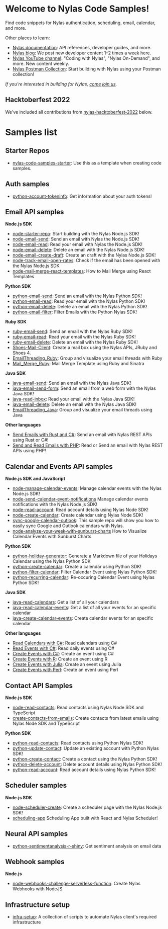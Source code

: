 # Welcome to Nylas Code Samples!

Find code snippets for Nylas authentication, scheduling, email, calendar, and more.

Other places to learn:

- [Nylas documentation](https://developer.nylas.com): API references, developer guides, and more.
- [Nylas blog](https://www.nylas.com/blog/): We post new developer content 1–2 times a week here.
- [Nylas YouTube channel](https://www.youtube.com/c/nylas): "Coding with Nylas", "Nylas On-Demand", and more. New content weekly.
- [Nylas Postman Collection](https://www.postman.com/trynylas/workspace/nylas-api/overview): Start building with Nylas using your Postman collection!

_If you're interested in building for Nylas, [come join us](https://ats.comparably.com/api/v1/gh/nylas)._

## Hacktoberfest 2022
We've included all contributions from [nylas-hacktoberfest-2022](https://github.com/nylas-samples/nylas-hacktoberfest-2022) below.

# Samples list

## Starter Repos
- [nylas-code-samples-starter](https://github.com/nylas-samples/nylas-code-samples-starter): Use this as a template when creating code samples.

## Auth samples

- [python-account-tokeninfo](https://github.com/nylas-samples/python-account-tokeninfo): Get information about your auth tokens!

## Email API samples

**Node.js SDK**
- [node-starter-repo](https://github.com/nylas-samples/node-starter-repo): Start building with the Nylas Node.js SDK!
- [node-email-send](https://github.com/nylas-samples/node-email-send): Send an email with Nylas the Node.js SDK!
- [node-email-read](https://github.com/nylas-samples/node-email-read): Read your email with Nylas the Node.js SDK!
- [node-email-delete](https://github.com/nylas-samples/node-delete-email): Delete an email with the Nylas Node.js SDK!
- [node-email-create-draft](https://github.com/nylas-samples/nylas-hacktoberfest-2022//tree/main/code-samples/email/node/create-draft): Create an draft with the Nylas Node.js SDK!
- [node-track-email-open-rates](https://github.com/nylas-samples/node-track-email-open-rates): Check if the email has been opened with the Nylas Node.js SDK
- [node-mail-merge-react-templates](https://github.com/nylas-samples/node-mail-merge-react-templates): How to Mail Merge using React Templates

**Python SDK**

- [python-email-send](https://github.com/nylas-samples/python-email-send): Send an email with the Nylas Python SDK!
- [python-email-read](https://github.com/nylas-samples/python-email-read): Read your email with the Nylas Python SDK!
- [python-email-delete](https://github.com/nylas-samples/python-email-delete): Delete an email with the Nylas Python SDK!
- [python-email-filter](https://github.com/nylas-samples/nylas-hacktoberfest-2022//tree/main/code-samplesemail/python/filter-email/): Filter Emails with the Python Nylas SDK!

**Ruby SDK**

- [ruby-email-send](https://github.com/nylas-samples/ruby-email-send): Send an email with the Nylas Ruby SDK!
- [ruby-email-read](https://github.com/nylas-samples/ruby-email-read): Read your email with the Nylas Ruby SDK!
- [ruby-email-delete](https://github.com/nylas-samples/ruby-email-delete): Delete an email with the Nylas Ruby SDK!
- [Shoes-Mail-Client](https://github.com/nylas-samples/Shoes-Mail-Client): Create a mail box using the Nylas APIs, JRuby and Shoes 4.
- [EmailThreading_Ruby](https://github.com/nylas-samples/EmailThreading_Ruby): Group and visualize your email threads with Ruby
- [Mail_Merge_Ruby](https://github.com/nylas-samples/mail_merge_ruby): Mail Merge Template using Ruby and Sinatra

**Java SDK**

- [java-email-send](https://github.com/nylas-samples/java-email-send): Send an email with the Nylas Java SDK!
- [java-email-send-form](https://github.com/nylas-samples/java-email-send-form): Send an email from a web form with the Nylas Java SDK!
- [java-read-inbox](https://github.com/nylas-samples/java-read-email): Read your email with the Nylas Java SDK!
- [java-email-delete](https://github.com/nylas-samples/java_email_delete): Delete an email with the Nylas Java SDK!
- [EmailThreading_Java](https://github.com/nylas-samples/EmailThreading_Java): Group and visualize your email threads using Java

**Other languages**

- [Send Emails with Rust and C#](https://github.com/nylas-samples/send_emails_rust_csharp): Send an email with Nylas REST APIs using Rust or C#!
- [Send and Read Emails with PHP](https://github.com/nylas-samples/php_send_and_read_emails): Read or Send an email with Nylas REST APIs using PHP!

## Calendar and Events API samples

**Node.js SDK and JavaScript**
- [node-manage-calendar-events](https://github.com/nylas-samples/node-manage-calendar-events): Manage calendar events with the Nylas Node.js SDK!
- [node-send-calendar-event-notifications](https://github.com/nylas-samples/node-send-calendar-event-notifications) Manage calendar events notifications with the Nylas Node.js SDK!
- [node-read-account](https://github.com/nylas-samples/nylas-hacktoberfest-2022/tree/main/code-samples/account/node/read-account/): Read account details using Nylas Node SDK!
- [node-create-calendar](https://github.com/nylas-samples/nylas-hacktoberfest-2022/tree/main/code-samples/calendar/node/create-calendar/): Create calendar using Nylas Node SDK!
- [sync-google-calendar-outlook](https://github.com/nylas-samples/sync-google-calendar-outlook): This sample repo will show you how to easily sync Google and Outlook calendars with Nylas.
- [node-analyze-your-week-with-sunburst-charts](https://github.com/nylas-samples/node-analyze-your-week-with-sunburst-charts) How to Visualize Calendar Events with Sunburst Charts

**Python SDK**
- [python-holiday-generator](https://github.com/nylas-samples/python-holidays-generator): Generate a Markdown file of your Holidays Calendar using the Nylas Python SDK
- [python-create-calendar](https://github.com/nylas-samples/nylas-hacktoberfest-2022//tree/main/code-samples/calendar/python/create-calendar/): Create a calendar using Python SDK!
- [python-filter-calendar](https://github.com/nylas-samples/nylas-hacktoberfest-2022//tree/main/code-samples/calendar/python/filter-calendar/): Filter Calendar Event using Nylas Python SDK!
- [python-recurring-calendar](https://github.com/nylas-samples/nylas-hacktoberfest-2022//tree/main/code-samples/calendar/python/reoccuring_event/): Re-occuring Calendar Event using Nylas Python SDK!

**Java SDK**
- [java-read-calendars](https://github.com/nylas-samples/java-read-calendars): Get a list of all your calendars
- [java-read-calendar-events](https://github.com/nylas-samples/java-read-calendar-events): Get a list of all your events for an specific calendar
- [java-create-calendar-events](https://github.com/nylas-samples/java-create-calendar-events): Create calendar events for an specific calendar

**Other languages**
- [Read Calendars with C#](https://github.com/nylas-samples/read_calendars_c_sharp): Read calendars using C#
- [Read Events with C#](https://github.com/nylas-samples/read_events_c_sharp): Read daily events using C#
- [Create Events with C#](https://github.com/nylas-samples/create_events_c_sharp): Create an event using C#
- [Create Events with R](https://github.com/nylas-samples/create_events_r): Create an event using R
- [Create Events with Julia](https://github.com/nylas-samples/create_events_julia): Create an event using Julia
- [Create Events with Perl](https://github.com/nylas-samples/create_events_perl): Create an event using Perl

## Contact API Samples

**Node.js SDK**
- [node-read-contacts](https://github.com/nylas-samples/nylas-hacktoberfest-2022//tree/main/code-samples/contact/node/read-contacts/): Read contacts using Nylas Node SDK and TypeScript
- [create-contacts-from-emails](https://github.com/nylas-samples/nylas-hacktoberfest-2022//tree/main/code-samples/contact/node/create-contacts-from-emails/): Create contacts from latest emails using Nylas Node SDK and TypeScript

**Python SDK**
- [python-read-contacts](https://github.com/nylas-samples/nylas-hacktoberfest-2022/tree/main/code-samples/contact/python/read_contacts/): Read contacts using Python Nylas SDK!
- [python-update-contact](https://github.com/nylas-samples/nylas-hacktoberfest-2022/tree/main/code-samples/contact/python/update_contact/): Update an existing account with Python Nylas SDK!
- [python-create-contact](https://github.com/nylas-samples/nylas-hacktoberfest-2022/tree/main/code-samples/contact/python/create_contact/): Create a contact using the Nylas Python SDK!
- [python-delete-account](https://github.com/nylas-samples/nylas-hacktoberfest-2022/tree/main/code-samples/contact/python/delete_contact/): Delete account details using Nylas Python SDK!
- [python-read-account](https://github.com/nylas-samples/nylas-hacktoberfest-2022//tree/main/code-samples/account/python/read-account/): Read account details using Nylas Python SDK!

## Scheduler samples

**Node.js SDK**

- [node-scheduler-create](https://github.com/nylas-samples/node-scheduler-create): Create a scheduler page with the Nylas Node.js SDK!
- [scheduling-app](https://github.com/nylas-samples/scheduling-app) Scheduling App built with React and Nylas Scheduler!

## Neural API samples

- [python-sentimentanalysis-r-shiny](https://github.com/nylas-samples/python-sentimentanalysis-r-shiny): Get sentiment analysis on email data

## Webhook samples

**Node.js**
- [node-webhooks-challenge-serverless-function](https://github.com/nylas-samples/node-webhooks-challenge-serverless-function): Create Nylas Webhooks with NodeJS

## Infrastructure setup
- [infra-setup](https://github.com/nylas-samples/infra-setup): A collection of scripts to automate Nylas client's required infrastructure
